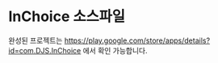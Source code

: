 # InChoice 소스파일
완성된 프로젝트는 https://play.google.com/store/apps/details?id=com.DJS.InChoice 에서 확인 가능합니다.
